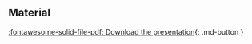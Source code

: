 
## Material

[:fontawesome-solid-file-pdf: Download the presentation](../assets/pdf/introduction.pdf){: .md-button }
